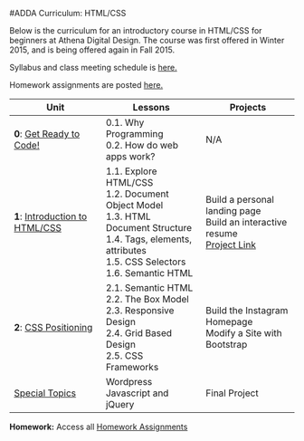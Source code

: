 #ADDA Curriculum: HTML/CSS

Below is the curriculum for an introductory course in HTML/CSS for beginners at Athena Digital Design. The course was first offered in Winter 2015, and is being offered again in Fall 2015. 

Syllabus and class meeting schedule is [here.](https://docs.google.com/spreadsheets/d/1ram5BQ68K6Zx43M8CgqETPTjY9f3ksUqf9Agjr1x_Hs/edit?usp=sharing) 

Homework assignments are posted [here.](https://github.com/opebukola/ADDACurriculum/blob/master/units/homework.md)


| Unit          | Lessons     | Projects |
| ------------- |-------------|----------|
| **0**: [Get Ready to Code!](https://github.com/opebukola/ADDACurriculum/blob/master/units/0-intro.md)  | 0.1. Why Programming <br>0.2. How do web apps work? | N/A |
| **1**: [Introduction to HTML/CSS](https://github.com/opebukola/ADDACurriculum/blob/master/units/1-introhtmlcss.md)  | 1.1. Explore HTML/CSS <br>1.2. Document Object Model <br> 1.3. HTML Document Structure <br> 1.4. Tags, elements, attributes <br> 1.5. CSS Selectors <br> 1.6. Semantic HTML | Build a personal landing page <br> Build an interactive resume<br> [Project Link](https://docs.google.com/presentation/d/1khD13wNVtU950C6HjttP1oQc3t0BnYavrbPXTZ3IIdM/edit?usp=sharing) |
| **2**: [CSS Positioning](https://github.com/opebukola/ADDACurriculum/blob/master/units/2-csspositioning.md)| 2.1. Semantic HTML <br>2.2. The Box Model <br> 2.3. Responsive Design <br> 2.4. Grid Based Design <br> 2.5. CSS Frameworks| Build the Instagram Homepage <br>Modify a Site with Bootstrap|
|  [Special Topics](https://github.com/opebukola/ADDACurriculum/blob/master/units/5-specialtopics.md)  | Wordpress <br>Javascript and jQuery | Final Project |

**Homework:** Access all [Homework Assignments](https://github.com/opebukola/ADDACurriculum/blob/master/units/homework.md) 



 
